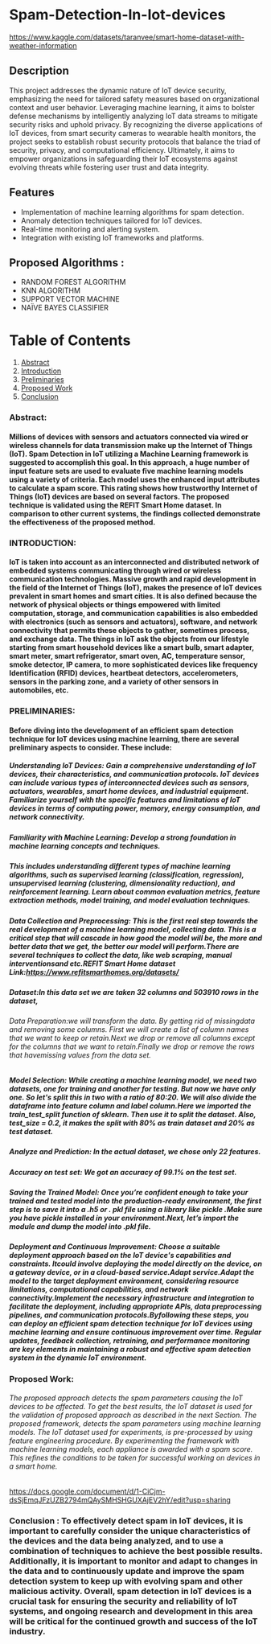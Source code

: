 # Spam-Detection-In-Iot-devices
https://www.kaggle.com/datasets/taranvee/smart-home-dataset-with-weather-information

## Description
This project addresses the dynamic nature of IoT device security, emphasizing the need for tailored safety measures based on organizational context and user behavior. Leveraging machine learning, it aims to bolster defense mechanisms by intelligently analyzing IoT data streams to mitigate security risks and uphold privacy. By recognizing the diverse applications of IoT devices, from smart security cameras to wearable health monitors, the project seeks to establish robust security protocols that balance the triad of security, privacy, and computational efficiency. Ultimately, it aims to empower organizations in safeguarding their IoT ecosystems against evolving threats while fostering user trust and data integrity.


## Features
- Implementation of machine learning algorithms for spam detection.
- Anomaly detection techniques tailored for IoT devices.
- Real-time monitoring and alerting system.
- Integration with existing IoT frameworks and platforms.

## Proposed Algorithms :
- RANDOM FOREST ALGORITHM
- KNN ALGORITHM
- SUPPORT VECTOR MACHINE
- NAÏVE BAYES CLASSIFIER

# Table of Contents

1. [Abstract](#abstract)
2. [Introduction](#introduction)
3. [Preliminaries](#preliminaries)
4. [Proposed Work](#proposed-work)
5. [Conclusion](#conclusion)

### Abstract: 
#### Millions of devices with sensors and actuators connected via wired or wireless channels for data transmission make up the Internet of Things (IoT). Spam Detection in IoT utilizing a Machine Learning framework is suggested to accomplish this goal. In this approach, a huge number of input feature sets are used to evaluate five machine learning models using a variety of criteria. Each model uses the enhanced input attributes to calculate a spam score. This rating shows how trustworthy Internet of Things (IoT) devices are based on several factors. The proposed technique is validated using the REFIT Smart Home dataset. In comparison to other current systems, the findings collected demonstrate the effectiveness of the proposed method.

### INTRODUCTION:
#### IoT is taken into account as an interconnected and distributed network of embedded systems communicating through wired or wireless communication technologies. Massive growth and rapid development in the field of the Internet of Things (IoT), makes the presence of IoT devices prevalent in smart homes and smart cities. It is also defined because the network of physical objects or things empowered with limited computation, storage, and communication capabilities is also embedded with electronics (such as sensors and actuators), software, and network connectivity that permits these objects to gather, sometimes process, and exchange data. The things in IoT ask the objects from our lifestyle starting from smart household devices like a smart bulb, smart adapter, smart meter, smart refrigerator, smart oven, AC, temperature sensor, smoke detector, IP camera, to more sophisticated devices like frequency Identification (RFID) devices, heartbeat detectors, accelerometers, sensors in the parking zone, and a variety of other sensors in automobiles, etc.

### PRELIMINARIES: 
#### Before diving into the development of an efficient spam detection technique for IoT devices using machine learning, there are several preliminary aspects to consider. These include:

##### Understanding IoT Devices: Gain a comprehensive understanding of IoT devices, their characteristics, and communication protocols. IoT devices can include various types of interconnected devices such as sensors, actuators, wearables, smart home devices, and industrial equipment. Familiarize yourself with the specific features and limitations of IoT devices in terms of computing power, memory, energy consumption, and network connectivity.
##### Familiarity with Machine Learning: Develop a strong foundation in machine learning concepts and techniques.
##### This includes understanding different types of machine learning algorithms, such as supervised learning (classification, regression), unsupervised learning (clustering, dimensionality reduction), and reinforcement learning. Learn about common evaluation metrics, feature extraction methods, model training, and model evaluation techniques.

##### Data Collection and Preprocessing: This is the first real step towards the real development of a machine learning model, collecting data. This is a critical step that will cascade in how good the model will be, the more and better data that we get, the better our model will perform.There are several techniques to collect the data, like web scraping, manual interventionsand etc.REFIT Smart Home dataset Link:https://www.refitsmarthomes.org/datasets/

##### Dataset:In this data set we are taken 32 columns and 503910 rows in the dataset,

###### Data Preparation:we will transform the data. By getting rid of missingdata and removing some columns. First we will create a list of column names that we want to keep or retain.Next we drop or remove all columns except for the columns that we want to retain.Finally we drop or remove the rows that havemissing values from the data set.

##### Model Selection: While creating a machine learning model, we need two datasets, one for training and another for testing. But now we have only one. So let's split this in two with a ratio of 80:20. We will also divide the dataframe into feature column and label column.Here we imported the train_test_split function of sklearn. Then use it to split the dataset. Also, test_size = 0.2, it makes the split with 80% as train dataset and 20% as test dataset.
##### Analyze and Prediction: In the actual dataset, we chose only 22 features.
##### Accuracy on test set: We got an accuracy of 99.1% on the test set.
##### Saving the Trained Model: Once you’re confident enough to take your trained and tested model into the production-ready environment, the first step is to save it into a .h5 or . pkl file using a library like pickle .Make sure you have pickle installed in your environment.Next, let’s import the module and dump the model into .pkl file.

##### Deployment and Continuous Improvement: Choose a suitable deployment approach based on the IoT device's capabilities and constraints. Itcould involve deploying the model directly on the device, on a gateway device, or in a cloud-based service.Adapt service.Adapt the model to the target deployment environment, considering resource limitations, computational capabilities, and network connectivity.Implement the necessary infrastructure and integration to facilitate the deployment, including appropriate APIs, data preprocessing pipelines, and communication protocols.Byfollowing these steps, you can deploy an efficient spam detection technique for IoT devices using machine learning and ensure continuous improvement over time. Regular updates, feedback collection, retraining, and performance monitoring are key elements in maintaining a robust and effective spam detection system in the dynamic IoT environment.

### Proposed Work:
###### The proposed approach detects the spam parameters causing the IoT devices to be affected. To get the best results, the IoT dataset is used for the validation of proposed approach as described in the next Section. The proposed framework,  detects the spam parameters using machine learning models. The IoT dataset used for experiments, is pre-processed by using feature engineering procedure. By experimenting the framework with machine learning models, each appliance is awarded with a spam score. This refines the conditions to be taken for successful working on devices in a smart home. 
https://docs.google.com/document/d/1-CiCjm-dsSjEmqJFzUZB2794mQAySMHSHGUXAjEV2hY/edit?usp=sharing

### Conclusion : To effectively detect spam in IoT devices, it is important to carefully consider the unique characteristics of the devices and the data being analyzed, and to use a combination of techniques to achieve the best possible results. Additionally, it is important to monitor and adapt to changes in the data and to continuously update and improve the spam detection system to keep up with evolving spam and other malicious activity. Overall, spam detection in IoT devices is a crucial task for ensuring the security and reliability of IoT systems, and ongoing research and development in this area will be critical for the continued growth and success of the IoT industry. 
